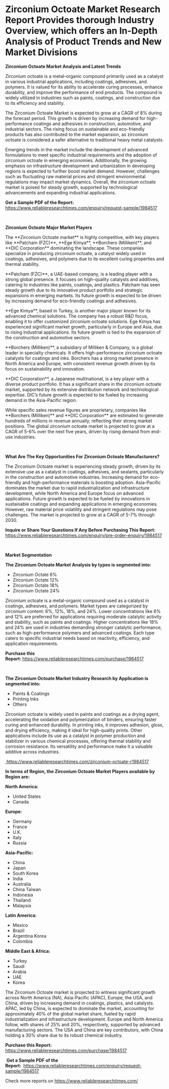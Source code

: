 <p><h1>Zirconium Octoate Market Research Report Provides thorough Industry Overview, which offers an In-Depth Analysis of Product Trends and New Market Divisions</h1></p><p><strong>Zirconium Octoate Market Analysis and Latest Trends</strong></p>
<p><p>Zirconium octoate is a metal-organic compound primarily used as a catalyst in various industrial applications, including coatings, adhesives, and polymers. It is valued for its ability to accelerate curing processes, enhance durability, and improve the performance of end products. The compound is widely utilized in industries such as paints, coatings, and construction due to its efficiency and stability.</p><p>The Zirconium Octoate Market is expected to grow at a CAGR of 8% during the forecast period. This growth is driven by increasing demand for high-performance coatings and adhesives in construction, automotive, and industrial sectors. The rising focus on sustainable and eco-friendly products has also contributed to the market expansion, as zirconium octoate is considered a safer alternative to traditional heavy metal catalysts.</p><p>Emerging trends in the market include the development of advanced formulations to meet specific industrial requirements and the adoption of zirconium octoate in emerging economies. Additionally, the growing emphasis on infrastructure development and urbanization in developing regions is expected to further boost market demand. However, challenges such as fluctuating raw material prices and stringent environmental regulations may impact market dynamics. Overall, the zirconium octoate market is poised for steady growth, supported by technological advancements and expanding industrial applications.</p></p>
<p><strong>Get a Sample PDF of the Report:&nbsp;</strong> <a href="https://www.reliableresearchtimes.com/enquiry/request-sample/1984517?utm_campaign=2033&utm_medium=2&utm_source=Github&utm_content=ia&utm_term=30012025&utm_id=zirconium-octoate">https://www.reliableresearchtimes.com/enquiry/request-sample/1984517</a></p>
<p>&nbsp;</p>
<p><strong>Zirconium Octoate Major Market Players</strong></p>
<p><p>The **Zirconium Octoate market** is highly competitive, with key players like **Patcham (FZC)**, **Ege Kimya**, **Borchers (Milliken)**, and **DIC Corporation** dominating the landscape. These companies specialize in producing zirconium octoate, a catalyst widely used in coatings, adhesives, and polymers due to its excellent curing properties and thermal stability.</p><p>**Patcham (FZC)**, a UAE-based company, is a leading player with a strong global presence. It focuses on high-quality catalysts and additives, catering to industries like paints, coatings, and plastics. Patcham has seen steady growth due to its innovative product portfolio and strategic expansions in emerging markets. Its future growth is expected to be driven by increasing demand for eco-friendly coatings and adhesives.</p><p>**Ege Kimya**, based in Turkey, is another major player known for its advanced chemical solutions. The company has a robust R&D focus, enabling it to offer customized zirconium octoate solutions. Ege Kimya has experienced significant market growth, particularly in Europe and Asia, due to rising industrial applications. Its future growth is tied to the expansion of the construction and automotive sectors.</p><p>**Borchers (Milliken)**, a subsidiary of Milliken & Company, is a global leader in specialty chemicals. It offers high-performance zirconium octoate catalysts for coatings and inks. Borchers has a strong market presence in North America and Europe, with consistent revenue growth driven by its focus on sustainability and innovation.</p><p>**DIC Corporation**, a Japanese multinational, is a key player with a diverse product portfolio. It has a significant share in the zirconium octoate market, supported by its extensive distribution network and technological expertise. DIC’s future growth is expected to be fueled by increasing demand in the Asia-Pacific region.</p><p>While specific sales revenue figures are proprietary, companies like **Borchers (Milliken)** and **DIC Corporation** are estimated to generate hundreds of millions in revenue annually, reflecting their strong market positions. The global zirconium octoate market is projected to grow at a CAGR of 5-6% over the next five years, driven by rising demand from end-use industries.</p></p>
<p>&nbsp;</p>
<p><strong>What Are The Key Opportunities For Zirconium Octoate Manufacturers?</strong></p>
<p><p>The Zirconium Octoate market is experiencing steady growth, driven by its extensive use as a catalyst in coatings, adhesives, and sealants, particularly in the construction and automotive industries. Increasing demand for eco-friendly and high-performance materials is boosting adoption. Asia-Pacific dominates the market due to rapid industrialization and infrastructure development, while North America and Europe focus on advanced applications. Future growth is expected to be fueled by innovations in sustainable coatings and expanding applications in emerging economies. However, raw material price volatility and stringent regulations may pose challenges. The market is projected to grow at a CAGR of 5-7% through 2030.</p></p>
<p><strong>Inquire or Share Your Questions If Any Before Purchasing This Report:</strong> <a href="https://www.reliableresearchtimes.com/enquiry/pre-order-enquiry/1984517?utm_campaign=2033&utm_medium=2&utm_source=Github&utm_content=ia&utm_term=30012025&utm_id=zirconium-octoate">https://www.reliableresearchtimes.com/enquiry/pre-order-enquiry/1984517</a></p>
<p>&nbsp;</p>
<p><strong>Market Segmentation</strong></p>
<p><strong>The Zirconium Octoate Market Analysis by types is segmented into:</strong></p>
<p><ul><li>Zirconium Octate 6%</li><li>Zirconium Octate 12%</li><li>Zirconium Octate 18%</li><li>Zirconium Octate 24%</li></ul></p>
<p><p>Zirconium octoate is a metal-organic compound used as a catalyst in coatings, adhesives, and polymers. Market types are categorized by zirconium content: 6%, 12%, 18%, and 24%. Lower concentrations like 6% and 12% are preferred for applications requiring moderate catalytic activity and stability, such as paints and coatings. Higher concentrations like 18% and 24% are used in industries demanding stronger catalytic performance, such as high-performance polymers and advanced coatings. Each type caters to specific industrial needs based on reactivity, efficiency, and application requirements.</p></p>
<p><strong>Purchase this Report:&nbsp;</strong><a href="https://www.reliableresearchtimes.com/purchase/1984517?utm_campaign=2033&utm_medium=2&utm_source=Github&utm_content=ia&utm_term=30012025&utm_id=zirconium-octoate">https://www.reliableresearchtimes.com/purchase/1984517</a></p>
<p>&nbsp;</p>
<p><strong>The Zirconium Octoate Market Industry Research by Application is segmented into:</strong></p>
<p><ul><li>Paints & Coatings</li><li>Printing Inks</li><li>Others</li></ul></p>
<p><p>Zirconium octoate is widely used in paints and coatings as a drying agent, accelerating the oxidation and polymerization of binders, ensuring faster curing and enhanced durability. In printing inks, it improves adhesion, gloss, and drying efficiency, making it ideal for high-quality prints. Other applications include its use as a catalyst in polymer production and stabilizer in various chemical processes, offering thermal stability and corrosion resistance. Its versatility and performance make it a valuable additive across industries.</p></p>
<p><a href="https://www.reliableresearchtimes.com/zirconium-octoate-r1984517?utm_campaign=2033&utm_medium=2&utm_source=Github&utm_content=ia&utm_term=30012025&utm_id=zirconium-octoate">&nbsp;https://www.reliableresearchtimes.com/zirconium-octoate-r1984517</a></p>
<p><strong>In terms of Region, the Zirconium Octoate Market Players available by Region are:</strong></p>
<p>
    <p> <strong> North America: </strong>
        <ul>
            <li>United States</li>
            <li>Canada</li>
        </ul>
        </p> 
    <p> <strong> Europe: </strong>
        <ul>
            <li>Germany</li>
            <li>France</li>
            <li>U.K.</li>
            <li>Italy</li>
            <li>Russia</li>
        </ul>
        </p> 
    <p> <strong> Asia-Pacific: </strong>
        <ul>
            <li>China</li>
            <li>Japan</li>
            <li>South Korea</li>
            <li>India</li>
            <li>Australia</li>
            <li>China Taiwan</li>
            <li>Indonesia</li>
            <li>Thailand</li>
            <li>Malaysia</li>
        </ul>
        </p> 
    <p> <strong> Latin America: </strong>
        <ul>
            <li>Mexico</li>
            <li>Brazil</li>
            <li>Argentina Korea</li>
            <li>Colombia</li>
        </ul>
        </p> 
    <p> <strong> Middle East & Africa: </strong>
        <ul>
            <li>Turkey</li>
            <li>Saudi</li>
            <li>Arabia</li>
            <li>UAE</li>
            <li>Korea</li>
        </ul>
    </p>
    </p>
<p><p>The Zirconium Octoate market is projected to witness significant growth across North America (NA), Asia-Pacific (APAC), Europe, the USA, and China, driven by increasing demand in coatings, plastics, and catalysts. APAC, led by China, is expected to dominate the market, accounting for approximately 40% of the global market share, fueled by rapid industrialization and infrastructure development. Europe and North America follow, with shares of 25% and 20%, respectively, supported by advanced manufacturing sectors. The USA and China are key contributors, with China holding a 30% share due to its robust chemical industry.</p></p>
<p><strong>Purchase this Report: </strong><a href="https://www.reliableresearchtimes.com/purchase/1984517?utm_campaign=2033&utm_medium=2&utm_source=Github&utm_content=ia&utm_term=30012025&utm_id=zirconium-octoate">https://www.reliableresearchtimes.com/purchase/1984517</a></p>
<p>&nbsp;<strong>Get a Sample PDF of the Report:&nbsp;&nbsp;</strong><a href="https://www.reliableresearchtimes.com/enquiry/request-sample/1984517?utm_campaign=2033&utm_medium=2&utm_source=Github&utm_content=ia&utm_term=30012025&utm_id=zirconium-octoate">https://www.reliableresearchtimes.com/enquiry/request-sample/1984517</a></p>
<p><strong></strong></p>
<p>Check more reports on <a href="https://www.reliableresearchtimes.com/?utm_campaign=2033&utm_medium=2&utm_source=Github&utm_content=ia&utm_term=30012025&utm_id=zirconium-octoate">https://www.reliableresearchtimes.com/</a></p>
